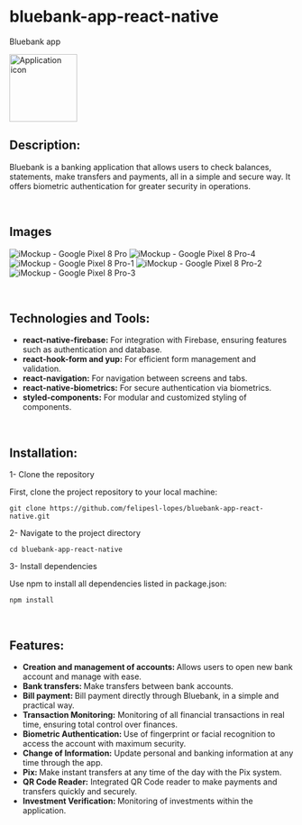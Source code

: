# bluebank-app-react-native

Bluebank app

<img src="https://github.com/felipesllopes/App-Bluebank/assets/99768939/c43d4f93-7565-4190-b02f-97aababa1cee" alt="Application icon" width="120" height="120" />

<br/>



## Description:

Bluebank is a banking application that allows users to check balances, statements, make transfers and payments, all in a simple and secure way. It offers biometric authentication for greater security in operations.

<br/>



## Images

![iMockup - Google Pixel 8 Pro](https://github.com/user-attachments/assets/c2803e81-1573-4ab5-a0ac-7618dd96f7cb)
![iMockup - Google Pixel 8 Pro-4](https://github.com/user-attachments/assets/1f2c7902-0257-49bb-a86c-7da05d855826)
![iMockup - Google Pixel 8 Pro-1](https://github.com/user-attachments/assets/b37c2675-a163-4d74-b60f-72122673fd7d)
![iMockup - Google Pixel 8 Pro-2](https://github.com/user-attachments/assets/367f45e6-f6cb-4285-95ec-883a1fd56820)
![iMockup - Google Pixel 8 Pro-3](https://github.com/user-attachments/assets/259fcc3f-5921-44ca-8a3b-4861547a06f9)

<br/>



## Technologies and Tools:

- <strong>react-native-firebase:</strong> For integration with Firebase, ensuring features such as authentication and database.
- <strong>react-hook-form and yup:</strong> For efficient form management and validation.
- <strong>react-navigation:</strong> For navigation between screens and tabs.
- <strong>react-native-biometrics:</strong> For secure authentication via biometrics.
- <strong>styled-components:</strong> For modular and customized styling of components.

 <br/>


 
## Installation:

1- Clone the repository

First, clone the project repository to your local machine:
```
git clone https://github.com/felipesl-lopes/bluebank-app-react-native.git
```

2- Navigate to the project directory
```
cd bluebank-app-react-native
```

3- Install dependencies

Use npm to install all dependencies listed in package.json:
```
npm install
```

<br/>



## Features:

- <strong>Creation and management of accounts: </strong> Allows users to open new bank account and manage with ease.
- <strong>Bank transfers: </strong> Make transfers between bank accounts.
- <strong>Bill payment: </strong>Bill payment directly through Bluebank, in a simple and practical way.
- <strong>Transaction Monitoring:</strong> Monitoring of all financial transactions in real time, ensuring total control over finances.
- <strong>Biometric Authentication: </strong> Use of fingerprint or facial recognition to access the account with maximum security.
- <strong>Change of Information:</strong> Update personal and banking information at any time through the app.
- <strong>Pix: </strong> Make instant transfers at any time of the day with the Pix system.
- <strong>QR Code Reader:</strong> Integrated QR Code reader to make payments and transfers quickly and securely.
- <strong>Investment Verification: </strong> Monitoring of investments within the application.


<br/>
 


